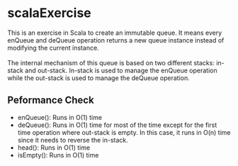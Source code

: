 # scalaExercise
This is an exercise in Scala to create an immutable queue. It means every enQueue and deQueue operation returns a new queue
instance instead of modifying the current instance. 
<br>
<br>
The internal mechanism of this queue is based on two different stacks:
in-stack and out-stack. In-stack is used to manage the enQueue operation while the out-stack is used to manage the deQueue 
operation. 

## Peformance Check
* enQueue(): Runs in O(1) time
* deQueue():
  Runs in O(1) time for most of the time except for the first time operation where out-stack is empty. In this case, it runs
  in O(n) time since it needs to reverse the in-stack. 
* head(): Runs in O(1) time
* isEmpty(): Runs in O(1) time
